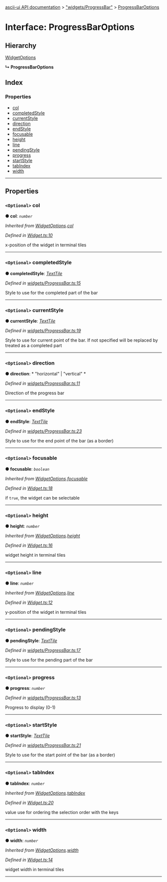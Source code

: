 [ascii-ui API documentation](../README.md) > ["widgets/ProgressBar"](../modules/_widgets_progressbar_.md) > [ProgressBarOptions](../interfaces/_widgets_progressbar_.progressbaroptions.md)

# Interface: ProgressBarOptions

## Hierarchy

 [WidgetOptions](_widget_.widgetoptions.md)

**↳ ProgressBarOptions**

## Index

### Properties

* [col](_widgets_progressbar_.progressbaroptions.md#col)
* [completedStyle](_widgets_progressbar_.progressbaroptions.md#completedstyle)
* [currentStyle](_widgets_progressbar_.progressbaroptions.md#currentstyle)
* [direction](_widgets_progressbar_.progressbaroptions.md#direction)
* [endStyle](_widgets_progressbar_.progressbaroptions.md#endstyle)
* [focusable](_widgets_progressbar_.progressbaroptions.md#focusable)
* [height](_widgets_progressbar_.progressbaroptions.md#height)
* [line](_widgets_progressbar_.progressbaroptions.md#line)
* [pendingStyle](_widgets_progressbar_.progressbaroptions.md#pendingstyle)
* [progress](_widgets_progressbar_.progressbaroptions.md#progress)
* [startStyle](_widgets_progressbar_.progressbaroptions.md#startstyle)
* [tabIndex](_widgets_progressbar_.progressbaroptions.md#tabindex)
* [width](_widgets_progressbar_.progressbaroptions.md#width)

---

## Properties

<a id="col"></a>

### `<Optional>` col

**● col**: *`number`*

*Inherited from [WidgetOptions](_widget_.widgetoptions.md).[col](_widget_.widgetoptions.md#col)*

*Defined in [Widget.ts:10](https://github.com/danikaze/ascii-ui/blob/cfe4704/src/Widget.ts#L10)*

x-position of the widget in terminal tiles

___
<a id="completedstyle"></a>

### `<Optional>` completedStyle

**● completedStyle**: *[TextTile](_terminal_.texttile.md)*

*Defined in [widgets/ProgressBar.ts:15](https://github.com/danikaze/ascii-ui/blob/cfe4704/src/widgets/ProgressBar.ts#L15)*

Style to use for the completed part of the bar

___
<a id="currentstyle"></a>

### `<Optional>` currentStyle

**● currentStyle**: *[TextTile](_terminal_.texttile.md)*

*Defined in [widgets/ProgressBar.ts:19](https://github.com/danikaze/ascii-ui/blob/cfe4704/src/widgets/ProgressBar.ts#L19)*

Style to use for current point of the bar. If not specified will be replaced by treated as a completed part

___
<a id="direction"></a>

### `<Optional>` direction

**● direction**: * "horizontal" &#124; "vertical"
*

*Defined in [widgets/ProgressBar.ts:11](https://github.com/danikaze/ascii-ui/blob/cfe4704/src/widgets/ProgressBar.ts#L11)*

Direction of the progress bar

___
<a id="endstyle"></a>

### `<Optional>` endStyle

**● endStyle**: *[TextTile](_terminal_.texttile.md)*

*Defined in [widgets/ProgressBar.ts:23](https://github.com/danikaze/ascii-ui/blob/cfe4704/src/widgets/ProgressBar.ts#L23)*

Style to use for the end point of the bar (as a border)

___
<a id="focusable"></a>

### `<Optional>` focusable

**● focusable**: *`boolean`*

*Inherited from [WidgetOptions](_widget_.widgetoptions.md).[focusable](_widget_.widgetoptions.md#focusable)*

*Defined in [Widget.ts:18](https://github.com/danikaze/ascii-ui/blob/cfe4704/src/Widget.ts#L18)*

if `true`, the widget can be selectable

___
<a id="height"></a>

### `<Optional>` height

**● height**: *`number`*

*Inherited from [WidgetOptions](_widget_.widgetoptions.md).[height](_widget_.widgetoptions.md#height)*

*Defined in [Widget.ts:16](https://github.com/danikaze/ascii-ui/blob/cfe4704/src/Widget.ts#L16)*

widget height in terminal tiles

___
<a id="line"></a>

### `<Optional>` line

**● line**: *`number`*

*Inherited from [WidgetOptions](_widget_.widgetoptions.md).[line](_widget_.widgetoptions.md#line)*

*Defined in [Widget.ts:12](https://github.com/danikaze/ascii-ui/blob/cfe4704/src/Widget.ts#L12)*

y-position of the widget in terminal tiles

___
<a id="pendingstyle"></a>

### `<Optional>` pendingStyle

**● pendingStyle**: *[TextTile](_terminal_.texttile.md)*

*Defined in [widgets/ProgressBar.ts:17](https://github.com/danikaze/ascii-ui/blob/cfe4704/src/widgets/ProgressBar.ts#L17)*

Style to use for the pending part of the bar

___
<a id="progress"></a>

### `<Optional>` progress

**● progress**: *`number`*

*Defined in [widgets/ProgressBar.ts:13](https://github.com/danikaze/ascii-ui/blob/cfe4704/src/widgets/ProgressBar.ts#L13)*

Progress to display (0-1)

___
<a id="startstyle"></a>

### `<Optional>` startStyle

**● startStyle**: *[TextTile](_terminal_.texttile.md)*

*Defined in [widgets/ProgressBar.ts:21](https://github.com/danikaze/ascii-ui/blob/cfe4704/src/widgets/ProgressBar.ts#L21)*

Style to use for the start point of the bar (as a border)

___
<a id="tabindex"></a>

### `<Optional>` tabIndex

**● tabIndex**: *`number`*

*Inherited from [WidgetOptions](_widget_.widgetoptions.md).[tabIndex](_widget_.widgetoptions.md#tabindex)*

*Defined in [Widget.ts:20](https://github.com/danikaze/ascii-ui/blob/cfe4704/src/Widget.ts#L20)*

value use for ordering the selection order with the keys

___
<a id="width"></a>

### `<Optional>` width

**● width**: *`number`*

*Inherited from [WidgetOptions](_widget_.widgetoptions.md).[width](_widget_.widgetoptions.md#width)*

*Defined in [Widget.ts:14](https://github.com/danikaze/ascii-ui/blob/cfe4704/src/Widget.ts#L14)*

widget width in terminal tiles

___

